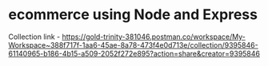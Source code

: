 # ecommerce using Node and Express

Collection link - https://gold-trinity-381046.postman.co/workspace/My-Workspace~388f717f-1aa6-45ae-8a78-473f4e0d713e/collection/9395846-61140965-b186-4b15-a509-2052f272e895?action=share&creator=9395846
